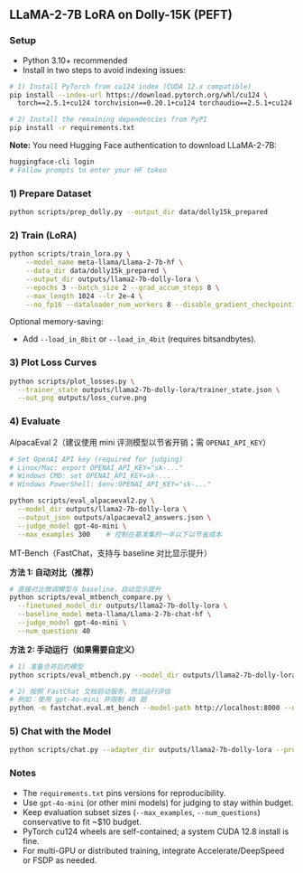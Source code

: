 ## LLaMA-2-7B LoRA on Dolly-15K (PEFT)

### Setup
- Python 3.10+ recommended
- Install in two steps to avoid indexing issues:

```bash
# 1) Install PyTorch from cu124 index (CUDA 12.x compatible)
pip install --index-url https://download.pytorch.org/whl/cu124 \
  torch==2.5.1+cu124 torchvision==0.20.1+cu124 torchaudio==2.5.1+cu124

# 2) Install the remaining dependencies from PyPI
pip install -r requirements.txt
```

**Note:** You need Hugging Face authentication to download LLaMA-2-7B:
```bash
huggingface-cli login
# Follow prompts to enter your HF token
```

### 1) Prepare Dataset
```bash
python scripts/prep_dolly.py --output_dir data/dolly15k_prepared
```

### 2) Train (LoRA)
```bash
python scripts/train_lora.py \
    --model_name meta-llama/Llama-2-7b-hf \
    --data_dir data/dolly15k_prepared \
    --output_dir outputs/llama2-7b-dolly-lora \
    --epochs 3 --batch_size 2 --grad_accum_steps 8 \
    --max_length 1024 --lr 2e-4 \
    --no_fp16 --dataloader_num_workers 8 --disable_gradient_checkpointing
```

Optional memory-saving:
- Add `--load_in_8bit` or `--load_in_4bit` (requires bitsandbytes).

### 3) Plot Loss Curves
```bash
python scripts/plot_losses.py \
  --trainer_state outputs/llama2-7b-dolly-lora/trainer_state.json \
  --out_png outputs/loss_curve.png
```

### 4) Evaluate

AlpacaEval 2（建议使用 mini 评测模型以节省开销；需 `OPENAI_API_KEY`）
```bash
# Set OpenAI API key (required for judging)
# Linux/Mac: export OPENAI_API_KEY="sk-..."
# Windows CMD: set OPENAI_API_KEY=sk-...
# Windows PowerShell: $env:OPENAI_API_KEY="sk-..."

python scripts/eval_alpacaeval2.py \
  --model_dir outputs/llama2-7b-dolly-lora \
  --output_json outputs/alpacaeval2_answers.json \
  --judge_model gpt-4o-mini \
  --max_examples 300    # 控制在基准集的一半以下以节省成本
```

MT-Bench（FastChat，支持与 baseline 对比显示提升）

**方法 1: 自动对比（推荐）**
```bash
# 直接对比微调模型与 baseline，自动显示提升
python scripts/eval_mtbench_compare.py \
  --finetuned_model_dir outputs/llama2-7b-dolly-lora \
  --baseline_model meta-llama/Llama-2-7b-chat-hf \
  --judge_model gpt-4o-mini \
  --num_questions 40
```

**方法 2: 手动运行（如果需要自定义）**
```bash
# 1) 准备合并后的模型
python scripts/eval_mtbench.py --model_dir outputs/llama2-7b-dolly-lora --merged_out outputs/merged-for-fastchat

# 2) 按照 FastChat 文档启动服务，然后运行评估
# 例如：使用 gpt-4o-mini 并限制 40 题
python -m fastchat.eval.mt_bench --model-path http://localhost:8000 --num-questions 40 --judge-model gpt-4o-mini
```

### 5) Chat with the Model
```bash
python scripts/chat.py --adapter_dir outputs/llama2-7b-dolly-lora --prompt "Explain LoRA in simple terms."
```

### Notes
- The `requirements.txt` pins versions for reproducibility.
- Use `gpt-4o-mini` (or other mini models) for judging to stay within budget.
- Keep evaluation subset sizes (`--max_examples`, `--num_questions`) conservative to fit ~$10 budget.
- PyTorch cu124 wheels are self-contained; a system CUDA 12.8 install is fine.
- For multi-GPU or distributed training, integrate Accelerate/DeepSpeed or FSDP as needed.


